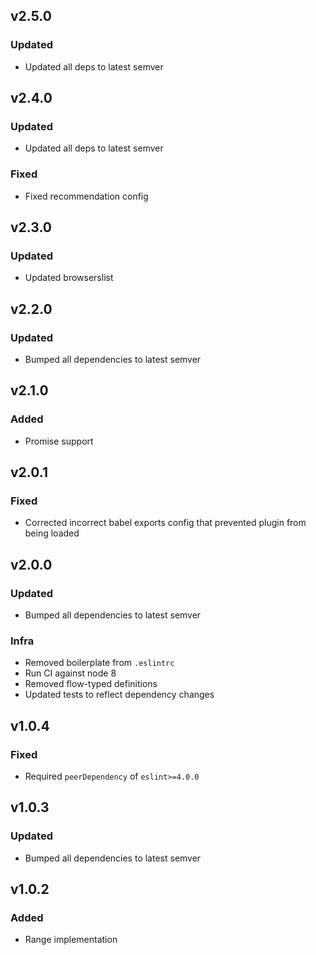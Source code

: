 ## v2.5.0
### Updated
- Updated all deps to latest semver

## v2.4.0
### Updated
- Updated all deps to latest semver
### Fixed
- Fixed recommendation config

## v2.3.0
### Updated
- Updated browserslist

## v2.2.0
### Updated
- Bumped all dependencies to latest semver

## v2.1.0
### Added
- Promise support

## v2.0.1
### Fixed
- Corrected incorrect babel exports config that prevented plugin from being loaded

## v2.0.0
### Updated
- Bumped all dependencies to latest semver
### Infra
- Removed boilerplate from `.eslintrc`
- Run CI against node 8
- Removed flow-typed definitions
- Updated tests to reflect dependency changes

## v1.0.4
### Fixed
- Required `peerDependency` of `eslint>=4.0.0`

## v1.0.3
### Updated
- Bumped all dependencies to latest semver

## v1.0.2
### Added
- Range implementation
